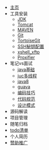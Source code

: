 * [主页](helloword.md)
* 工具安装
  * [JDK](java/07jdk_install.md "jdk安装")
  * [Tomcat](java/08tomcat_install.md "tomcat安装")
  * [MAVEN](java/09maven_install.md "MAVEN安装")
  * [Git](java/10git_install.md "Git安装")
  * [TortoiseGit](java/11TortoiseGit_install.md "TortoiseGit安装")
  * [SSH秘钥配置](java/12SSH_privatekey_config.md "SSH秘钥配置")
  * [xshell_xftp](java/13xshell_xftp.md "xshell_xftp安装配置")
  * [Proxifier](java/66Proxifier_global_agent.md "Proxifier全局代理")
* 笔记vs面试
  * [java基础](java/01java_basic.md "java入门")
  * [juc多线程](java/02juc_multi_thread.md "并发编程")
  * [java8](java/03java8.md "jdk1.8特性")
  * [guava](java/04guava.md "guava编程")
  * [编码技巧](java/05program_tech.md "编码技巧")
  * [代码规范](java/06code_standard.md "代码规范")
  * [设计模式](java/99设计模式.md "设计模式")
* 源码解读
* 项目管理
* 随笔归档
* [todo清单](java/todo_list.md "待办清单")
* 个人简历
* [赞助推广](java/80sponsor_promotion.md "赞助推广")
  